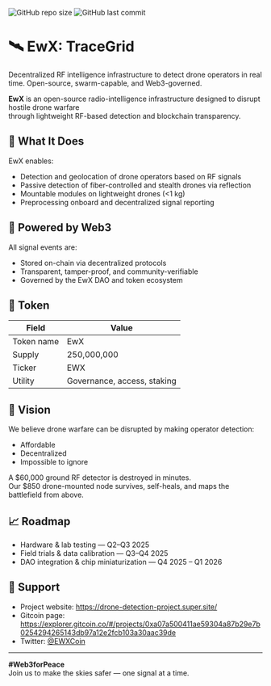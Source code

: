 ![GitHub repo size](https://img.shields.io/github/repo-size/EwX-TraceGrid/ewx-tracegrid)
![GitHub last commit](https://img.shields.io/github/last-commit/EwX-TraceGrid/ewx-tracegrid)

# 🛰️ EwX: TraceGrid
Decentralized RF intelligence infrastructure to detect drone operators in real time. Open-source, swarm-capable, and Web3-governed.

**EwX** is an open-source radio-intelligence infrastructure designed to disrupt hostile drone warfare  
through lightweight RF-based detection and blockchain transparency.

## 📡 What It Does

EwX enables:

- Detection and geolocation of drone operators based on RF signals
- Passive detection of fiber-controlled and stealth drones via reflection
- Mountable modules on lightweight drones (<1 kg)
- Preprocessing onboard and decentralized signal reporting

## 💠 Powered by Web3

All signal events are:

- Stored on-chain via decentralized protocols
- Transparent, tamper-proof, and community-verifiable
- Governed by the EwX DAO and token ecosystem

## 🔐 Token

| Field      | Value                       |
| ---------- | --------------------------- |
| Token name | EwX                         |
| Supply     | 250,000,000                 |
| Ticker     | EWX                         |
| Utility    | Governance, access, staking |

## 🧠 Vision

We believe drone warfare can be disrupted by making operator detection:

- Affordable
- Decentralized
- Impossible to ignore

A $60,000 ground RF detector is destroyed in minutes.  
Our $850 drone-mounted node survives, self-heals, and maps the battlefield from above.

## 📈 Roadmap

- Hardware & lab testing — Q2–Q3 2025  
- Field trials & data calibration — Q3–Q4 2025  
- DAO integration & chip miniaturization — Q4 2025 – Q1 2026

## 🤝 Support

- Project website: https://drone-detection-project.super.site/
- Gitcoin page: https://explorer.gitcoin.co/#/projects/0xa07a500411ae59304a87b29e7b0254294265143db97a12e2fcb103a30aac39de
- Twitter: [@EWXCoin](https://twitter.com/EWXCoin)

---

**#Web3forPeace**  
Join us to make the skies safer — one signal at a time.

